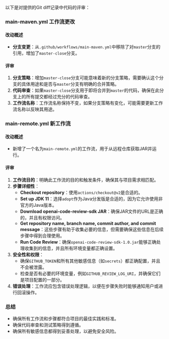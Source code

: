 以下是对提供的Git diff记录中代码的评审：

### main-maven.yml 工作流更改

#### 改动概述
- **分支变更**：从`.github/workflows/main-maven.yml`中移除了对`master`分支的引用，增加了`master-close`分支。

#### 评审
1. **分支策略**：增加`master-close`分支可能意味着新的分支策略，需要确认这个分支的具体用途和是否与`master`分支有明确的合并策略。
2. **代码审查**：如果`master-close`分支用于即将合并到`master`的代码，确保在此分支上的所有提交都经过充分的代码审查。
3. **工作流名称**：工作流名称保持不变，如果分支策略有变化，可能需要更新工作流名称以反映其用途。

### main-remote.yml 新工作流

#### 改动概述
- 新增了一个名为`main-remote.yml`的工作流，用于从远程仓库获取JAR并运行。

#### 评审
1. **工作流目的**：明确此工作流的目的和触发条件，确保其与项目需求相匹配。
2. **步骤详细性**：
   - **Checkout repository**：使用`actions/checkout@v2`是合适的。
   - **Set up JDK 11**：选择`adopt`作为Java分发版是合适的，因为它允许使用非官方的Java版本。
   - **Download openai-code-review-sdk JAR**：确保JAR文件的URL是正确的，并且有权限访问。
   - **Get repository name, branch name, commit author, and commit message**：这些步骤有助于收集必要的信息，但需要确保这些信息在后续步骤中得到合理使用。
   - **Run Code Review**：确保`openai-code-review-sdk-1.0.jar`能够正确处理收集到的信息，并且所有环境变量都正确设置。
3. **安全性和权限**：
   - 确保`GITHUB_TOKEN`和所有其他敏感信息（如`secrets`）都正确配置，并且不会被泄露。
   - 检查是否有必要的环境变量，例如`GITHUB_REVIEW_LOG_URI`，并确保它们是项目配置的一部分。
4. **错误处理**：工作流应包含错误处理逻辑，以便在步骤失败时能够通知用户或进行回滚操作。

### 总结
- 确保所有工作流和步骤都符合项目的最佳实践和标准。
- 确保代码审查和测试策略得到遵循。
- 确保所有敏感信息都得到妥善处理，以避免安全风险。